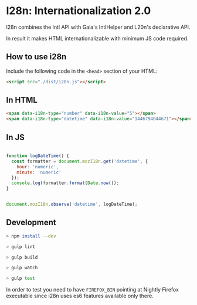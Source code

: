 I28n: Internationalization 2.0
=================================================================

I28n combines the Intl API with Gaia's IntlHelper and L20n's declarative API.

In result it makes HTML internationalizable with minimum JS code required.


How to use i28n
---------------

Include the following code in the `<head>` section of your HTML:

```html
<script src="./dist/i28n.js"></script>
```

In HTML
-------

```html
<span data-i18n-type="number" data-i18n-value="5"></span>
<span data-i18n-type="datetime" data-i18n-value="1446794044671"></span>
```

In JS
-----

```javascript

function logDateTime() {
  const formatter = document.mozI18n.get('datetime', {
    hour: 'numeric',
    minute: 'numeric'
  });
  console.log(formatter.format(Date.now());
}


document.mozI18n.observe('datetime', logDateTime);

```


Development
-----------

```bash
> npm install --dev

> gulp lint

> gulp build

> gulp watch

> gulp test
```

In order to test you need to have `FIREFOX_BIN` pointing at Nightly Firefox
executable since i28n uses es6 features available only there.
